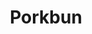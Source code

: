 ---
title: Porkbun
description: Buy domain names, web hosting & SSL certificates with Bitcoin.
homepage: https://porkbun.com/
altFor: ['gandi', 'namecheap']
---